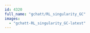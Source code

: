 ```yaml
---
id: 4320
full_name: "gchatt/RL_singularity_GC"
images: 
  - "gchatt-RL_singularity_GC-latest"
---
```

